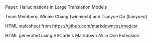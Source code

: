 Paper: Hallucinations in Large Translation Models

Team Members: Winnie Chang (winniech) and Tianyue Ou (tianyueo)

HTML stylesheet from https://github.com/markdowncss/modest

HTML generated using VSCode's Markdown All in One Extension
